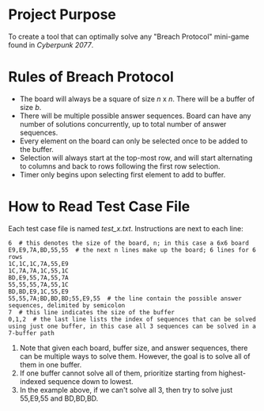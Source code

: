 # Project Purpose
To create a tool that can optimally solve any "Breach Protocol" mini-game found in _Cyberpunk 2077_.

# Rules of Breach Protocol
* The board will always be a square of size _n_ x _n_. There will be a buffer of size _b_.
* There will be multiple possible answer sequences. Board can have any number of solutions concurrently, up to total number of answer sequences.
* Every element on the board can only be selected once to be added to the buffer.
* Selection will always start at the top-most row, and will start alternating to columns and back to rows following the first row selection.
* Timer only begins upon selecting first element to add to buffer.

# How to Read Test Case File
Each test case file is named _test_x.txt_. Instructions are next to each line:

```text
6  # this denotes the size of the board, n; in this case a 6x6 board
E9,E9,7A,BD,55,55  # the next n lines make up the board; 6 lines for 6 rows
1C,1C,1C,7A,55,E9
1C,7A,7A,1C,55,1C
BD,E9,55,7A,55,7A
55,55,55,7A,55,1C
BD,BD,E9,1C,55,E9
55,55,7A;BD,BD,BD;55,E9,55  # the line contain the possible answer sequences, delimited by semicolon
7  # this line indicates the size of the buffer
0,1,2  # the last line lists the index of sequences that can be solved using just one buffer, in this case all 3 sequences can be solved in a 7-buffer path
```

1. Note that given each board, buffer size, and answer sequences, there can be multiple ways to solve them. However, the goal is to solve all of them in one buffer.
2. If one buffer cannot solve all of them, prioritize starting from highest-indexed sequence down to lowest.
3. In the example above, if we can't solve all 3, then try to solve just 55,E9,55 and BD,BD,BD.